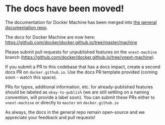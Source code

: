 # The docs have been moved!

The documentation for Docker Machine has been merged into
[the general documentation repo](https://github.com/docker/docker.github.io).

The docs for Docker Machine are now here:
https://github.com/docker/docker.github.io/tree/master/machine

Please submit pull requests for unpublished features on the `vnext-machine` branch (https://github.com/docker/docker.github.io/tree/vnext-machine).

If you submit a PR to this codebase that has a docs impact, create a second docs PR on `docker.github.io`. Use the docs PR template provided (coming soon - watch this space).

PRs for typos, additional information, etc. for already-published features should be labeled as `okay-to-publish` (we are still settling on a naming convention, will provide a label soon). You can submit these PRs either to `vnext-machine` or directly to `master` on `docker.github.io`

As always, the docs in the general repo remain open-source and we appreciate
your feedback and pull requests!
